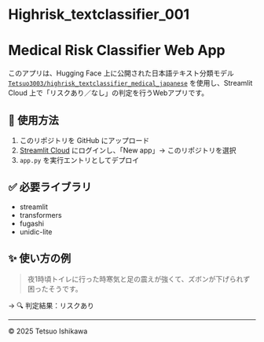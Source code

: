 # Highrisk_textclassifier_001

# Medical Risk Classifier Web App

このアプリは、Hugging Face 上に公開された日本語テキスト分類モデル [`Tetsuo3003/highrisk_textclassifier_medical_japanese`](https://huggingface.co/Tetsuo3003/highrisk_textclassifier_medical_japanese) を使用し、Streamlit Cloud 上で「リスクあり／なし」の判定を行うWebアプリです。

## 🔧 使用方法

1. このリポジトリを GitHub にアップロード
2. [Streamlit Cloud](https://streamlit.io/cloud) にログインし、「New app」→ このリポジトリを選択
3. `app.py` を実行エントリとしてデプロイ

## ✅ 必要ライブラリ

- streamlit
- transformers
- fugashi
- unidic-lite

## ✨ 使い方の例

> 夜1時頃トイレに行った時寒気と足の震えが強くて、ズボンが下げられず困ったそうです。

→ 🔍 判定結果：リスクあり

---

© 2025 Tetsuo Ishikawa
